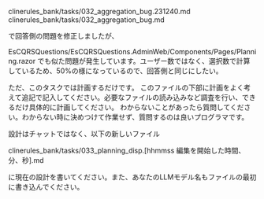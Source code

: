 clinerules_bank/tasks/032_aggregation_bug.231240.md
clinerules_bank/tasks/032_aggregation_bug.md

で回答側の問題を修正しましたが、

EsCQRSQuestions/EsCQRSQuestions.AdminWeb/Components/Pages/Planning.razor
でも似た問題が発生しています。ユーザー数ではなく、選択数で計算しているため、50%の様になっているので、回答側と同じにしたい。

ただ、このタスクでは計画するだけです。
このファイルの下部に計画をよく考えて追記で記入してください。必要なファイルの読み込みなど調査を行い、できるだけ具体的に計画してください。
わからないことがあったら質問してください。わからない時に決めつけて作業せず、質問するのは良いプログラマです。

設計はチャットではなく、以下の新しいファイル

clinerules_bank/tasks/033_planning_disp.[hhmmss 編集を開始した時間、分、秒].md

に現在の設計を書いてください。また、あなたのLLMモデル名もファイルの最初に書き込んでください。
